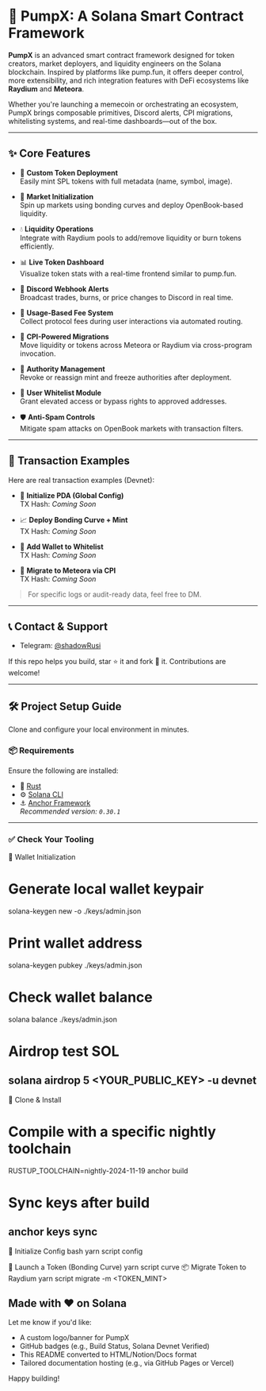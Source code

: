# 💊 PumpX: A Solana Smart Contract Framework

**PumpX** is an advanced smart contract framework designed for token creators, market deployers, and liquidity engineers on the Solana blockchain. Inspired by platforms like pump.fun, it offers deeper control, more extensibility, and rich integration features with DeFi ecosystems like **Raydium** and **Meteora**.

Whether you're launching a memecoin or orchestrating an ecosystem, PumpX brings composable primitives, Discord alerts, CPI migrations, whitelisting systems, and real-time dashboards—out of the box.

---

## ✨ Core Features

- 🎨 **Custom Token Deployment**  
  Easily mint SPL tokens with full metadata (name, symbol, image).

- 🧠 **Market Initialization**  
  Spin up markets using bonding curves and deploy OpenBook-based liquidity.

- 💧 **Liquidity Operations**  
  Integrate with Raydium pools to add/remove liquidity or burn tokens efficiently.

- 📊 **Live Token Dashboard**  
  Visualize token stats with a real-time frontend similar to pump.fun.

- 🔔 **Discord Webhook Alerts**  
  Broadcast trades, burns, or price changes to Discord in real time.

- 💸 **Usage-Based Fee System**  
  Collect protocol fees during user interactions via automated routing.

- 🔁 **CPI-Powered Migrations**  
  Move liquidity or tokens across Meteora or Raydium via cross-program invocation.

- 🔐 **Authority Management**  
  Revoke or reassign mint and freeze authorities after deployment.

- 🧾 **User Whitelist Module**  
  Grant elevated access or bypass rights to approved addresses.

- 🛡 **Anti-Spam Controls**  
  Mitigate spam attacks on OpenBook markets with transaction filters.

---

## 🔬 Transaction Examples

Here are real transaction examples (Devnet):

- 🔹 **Initialize PDA (Global Config)**  
  TX Hash: _Coming Soon_

- 📈 **Deploy Bonding Curve + Mint**  
  TX Hash: _Coming Soon_

- 🧾 **Add Wallet to Whitelist**  
  TX Hash: _Coming Soon_

- 🚀 **Migrate to Meteora via CPI**  
  TX Hash: _Coming Soon_

> For specific logs or audit-ready data, feel free to DM.

---

## 📞 Contact & Support

- Telegram: [@shadowRusi](https://t.me/shadowRusi)

If this repo helps you build, star ⭐ it and fork 🍴 it. Contributions are welcome!

---

## 🛠 Project Setup Guide

Clone and configure your local environment in minutes.

### 📦 Requirements

Ensure the following are installed:

- 🦀 [Rust](https://www.rust-lang.org/)
- ⚙️ [Solana CLI](https://docs.solana.com/)
- ⚓ [Anchor Framework](https://book.anchor-lang.com/)  
  _Recommended version: `0.30.1`_

---

### ✅ Check Your Tooling

🔐 Wallet Initialization
# Generate local wallet keypair
solana-keygen new -o ./keys/admin.json

# Print wallet address
solana-keygen pubkey ./keys/admin.json

# Check wallet balance
solana balance ./keys/admin.json

# Airdrop test SOL
solana airdrop 5 <YOUR_PUBLIC_KEY> -u devnet
---
🚀 Clone & Install
# Compile with a specific nightly toolchain
RUSTUP_TOOLCHAIN=nightly-2024-11-19 anchor build

# Sync keys after build
anchor keys sync
---
🧱 Initialize Config
bash
yarn script config

🚀 Launch a Token (Bonding Curve)
yarn script curve
📦 Migrate Token to Raydium
yarn script migrate -m <TOKEN_MINT>



Made with ❤️ on Solana
---

Let me know if you'd like:
- A custom logo/banner for PumpX  
- GitHub badges (e.g., Build Status, Solana Devnet Verified)  
- This README converted to HTML/Notion/Docs format  
- Tailored documentation hosting (e.g., via GitHub Pages or Vercel)  

Happy building!

